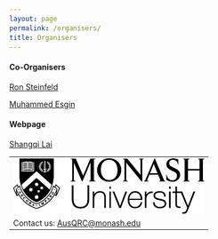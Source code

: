 ```yaml
---
layout: page
permalink: /organisers/
title: Organisers
---
```


#### **Co-Organisers**
[Ron Steinfeld](https://research.monash.edu/en/persons/ron-steinfeld)

[Muhammed Esgin](https://mfesgin.github.io)

#### **Webpage**
[Shangqi Lai](https://shangqimonash.github.io)

<table style="width:100%; border:none">
  <tr>
    <td style="text-align:center;border:none"><img src="/assets/img/monash.png" height="100"></td>
  </tr>
  <tr>
    <td style="text-align:left;border:none">Contact us: <a href="mailto:AusQRC@monash.edu">AusQRC@monash.edu</a></td>
  </tr>
</table>





